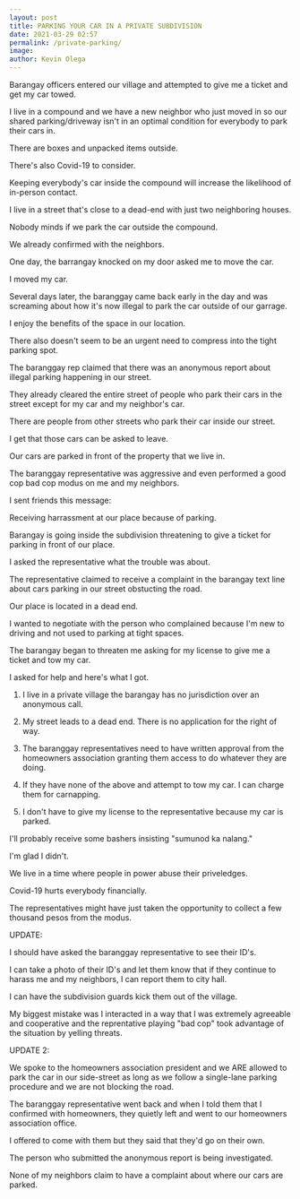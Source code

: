```yaml
--- 
layout: post 
title: PARKING YOUR CAR IN A PRIVATE SUBDIVISION
date: 2021-03-29 02:57
permalink: /private-parking/ 
image: 
author: Kevin Olega 
--- 
```

Barangay officers entered our village and attempted to give me a ticket and get my car towed.

I live in a compound and we have a new neighbor who just moved in so our shared parking/driveway isn't in an optimal condition for everybody to park their cars in.

There are boxes and unpacked items outside.

There's also Covid-19 to consider.

Keeping everybody's car inside the compound will increase the likelihood of in-person contact.

I live in a street that's close to a dead-end with just two neighboring houses.

Nobody minds if we park the car outside the compound.

We already confirmed with the neighbors.

One day, the barrangay knocked on my door asked me to move the car.

I moved my car.

Several days later, the baranggay came back early in the day and was screaming about how it's now illegal to park the car outside of our garrage.

I enjoy the benefits of the space in our location.

There also doesn't seem to be an urgent need to compress into the tight parking spot.

The baranggay rep claimed that there was an anonymous report about illegal parking happening in our street. 

They already cleared the entire street of people who park their cars in the street except for my car and my neighbor's car.

There are people from other streets who park their car inside our street.

I get that those cars can be asked to leave.

Our cars are parked in front of the property that we live in.

The baranggay representative was aggressive and even performed a good cop bad cop modus on me and my neighbors.

I sent friends this message:

Receiving harrassment at our place because of parking.

Barangay is going inside the subdivision threatening to give a ticket for parking in front of our place.

I asked the representative what the trouble was about.

The representative claimed to receive a complaint in the barangay text line about cars parking in our street obstucting the road.

Our place is located in a dead end.

I wanted to negotiate with the person who complained because I'm new to driving and not used to parking at tight spaces.

The barangay began to threaten me asking for my license to give me a ticket and tow my car.

I asked for help and here's what I got.

1. I live in a private village the barangay has no jurisdiction over an anonymous call.

2. My street leads to a dead end. There is no application for the right of way.

3. The baranggay representatives need to have written approval from the homeowners association granting them access to do whatever they are doing.

4. If they have none of the above and attempt to tow my car.  I can charge them for carnapping. 

5. I don't have to give my license to the representative because my car is parked.

I'll probably receive some bashers insisting "sumunod ka nalang."

I'm glad I didn't.

We live in a time where people in power abuse their priveledges.

Covid-19 hurts everybody financially.

The representatives might have just taken the opportunity to collect a few thousand pesos from the modus.

UPDATE:

I should have asked the baranggay representative to see their ID's.

I can take a photo of their ID's and let them know that if they continue to harass me and my neighbors, I can report them to city hall.

I can have the subdivision guards kick them out of the village.

My biggest mistake was I interacted in a way that I was extremely agreeable and cooperative and the reprentative playing "bad cop" took advantage of the situation by yelling threats.

UPDATE 2:

We spoke to the homeowners association president and we ARE allowed to park the car in our side-street as long as we follow a single-lane parking procedure and we are not blocking the road.

The baranggay representative went back and when I told them that I confirmed with homeowners, they quietly left and went to our homeowners association office.

I offered to come with them but they said that they'd go on their own.

The person who submitted the anonymous report is being investigated.

None of my neighbors claim to have a complaint about where our cars are parked.